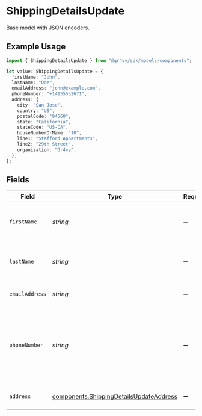 # ShippingDetailsUpdate

Base model with JSON encoders.

## Example Usage

```typescript
import { ShippingDetailsUpdate } from "@gr4vy/sdk/models/components";

let value: ShippingDetailsUpdate = {
  firstName: "John",
  lastName: "Doe",
  emailAddress: "john@example.com",
  phoneNumber: "+14155552671",
  address: {
    city: "San Jose",
    country: "US",
    postalCode: "94560",
    state: "California",
    stateCode: "US-CA",
    houseNumberOrName: "10",
    line1: "Stafford Appartments",
    line2: "29th Street",
    organization: "Gr4vy",
  },
};
```

## Fields

| Field                                                                                              | Type                                                                                               | Required                                                                                           | Description                                                                                        | Example                                                                                            |
| -------------------------------------------------------------------------------------------------- | -------------------------------------------------------------------------------------------------- | -------------------------------------------------------------------------------------------------- | -------------------------------------------------------------------------------------------------- | -------------------------------------------------------------------------------------------------- |
| `firstName`                                                                                        | *string*                                                                                           | :heavy_minus_sign:                                                                                 | The first name(s) or given name for the buyer.                                                     | John                                                                                               |
| `lastName`                                                                                         | *string*                                                                                           | :heavy_minus_sign:                                                                                 | The last name, or family name, of the buyer.                                                       | Doe                                                                                                |
| `emailAddress`                                                                                     | *string*                                                                                           | :heavy_minus_sign:                                                                                 | The email address for the buyer.                                                                   | john@example.com                                                                                   |
| `phoneNumber`                                                                                      | *string*                                                                                           | :heavy_minus_sign:                                                                                 | The phone number for the buyer which should be formatted according to the E164 number standard.    | +14155552671                                                                                       |
| `address`                                                                                          | [components.ShippingDetailsUpdateAddress](../../models/components/shippingdetailsupdateaddress.md) | :heavy_minus_sign:                                                                                 | The billing address for the buyer.                                                                 |                                                                                                    |